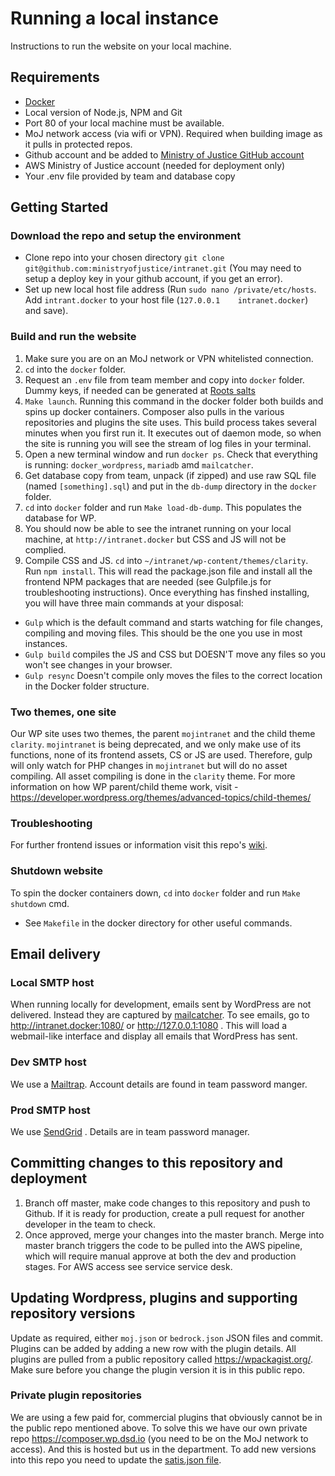 # Running a local instance
Instructions to run the website on your local machine.

## Requirements

* [Docker](https://www.docker.com/)
* Local version of Node.js, NPM and Git
* Port 80 of your local machine must be available.
* MoJ network access (via wifi or VPN). Required when building image as it pulls in protected repos.
* Github account and be added to [Ministry of Justice GitHub account](https://github.com/ministryofjustice)
* AWS Ministry of Justice account (needed for deployment only)
* Your .env file provided by team and database copy

## Getting Started

### Download the repo and setup the environment

* Clone repo into your chosen directory `git clone git@github.com:ministryofjustice/intranet.git` (You may need to setup a deploy key in your github account, if you get an error).
* Set up new local host file address (Run `sudo nano /private/etc/hosts`. Add `intrant.docker` to your host file (`127.0.0.1	intranet.docker`) and save).

### Build and run the website

1. Make sure you are on an MoJ network or VPN whitelisted connection.
2. `cd` into the `docker` folder.
4. Request an `.env` file from team member and copy into `docker` folder. Dummy keys, if needed can be generated at [Roots salts](https://roots.io/salts.html)
3. `Make launch`. Running this command in the docker folder both builds and spins up docker containers. Composer also pulls in the various repositories and plugins the site uses. This build process takes several minutes when you first run it. It executes out of daemon mode, so when the site is running you will see the stream of log files in your terminal.
4. Open a new terminal window and run `docker ps`. Check that everything is running: `docker_wordpress`, `mariadb` amd `mailcatcher`.
5. Get database copy from team, unpack (if zipped) and use raw SQL file (named `[something].sql`) and put in the `db-dump` directory in the `docker` folder.
5. `cd` into `docker` folder and run `Make load-db-dump`. This populates the database for WP.
6. You should now be able to see the intranet running on your local machine, at `http://intranet.docker` but CSS and JS will not be complied.
7. Compile CSS and JS. `cd` into `~/intranet/wp-content/themes/clarity`. Run `npm install`. This will read the package.json file and install all the frontend NPM packages that are needed (see Gulpfile.js for troubleshooting instructions). Once everything has finshed installing, you will have three main commands at your disposal:

* `Gulp` which is the default command and starts watching for file changes, compiling and moving files. This should be the one you use in most instances.
* `Gulp build` compiles the JS and CSS but DOESN'T move any files so you won't see changes in your browser.
* `Gulp resync` Doesn't compile only moves the files to the correct location in the Docker folder structure.

### Two themes, one site

Our WP site uses two themes, the parent `mojintranet` and the child theme `clarity`. `mojintranet` is  being deprecated, and we only make use of its functions, none of its frontend assets, CS or JS are used. Therefore, gulp will only watch for PHP changes in `mojintranet` but will do no asset compiling. All asset compiling is done in the `clarity` theme. For more information on how WP parent/child theme work, visit - https://developer.wordpress.org/themes/advanced-topics/child-themes/

### Troubleshooting

For further frontend issues or information visit this repo's [wiki](https://github.com/ministryofjustice/intranet/wiki).

### Shutdown website
To spin the docker containers down, `cd` into `docker` folder and run `Make shutdown` cmd.
* See `Makefile` in the docker directory for other useful commands.

## Email delivery

### Local SMTP host
When running locally for development, emails sent by WordPress are not delivered. Instead they are captured by [mailcatcher](https://mailcatcher.me/).
To see emails, go to http://intranet.docker:1080/ or http://127.0.0.1:1080 . This will load a webmail-like interface and display all emails that WordPress has sent.

### Dev SMTP host
We use a [Mailtrap](https://mailtrap.io/ ). Account details are found in team password manger.

### Prod SMTP host
We use [SendGrid](https://www.sendgrid.com/) . Details are in team password manager.

## Committing changes to this repository and deployment

1. Branch off master, make code changes to this repository and push to Github. If it is ready for production, create a pull request for another developer in the team to check.
2. Once approved, merge your changes into the master branch. Merge into master branch triggers the code to be pulled into the AWS pipeline, which will require manual approve at both the dev and production stages. For AWS access see service service desk.

## Updating Wordpress, plugins and supporting repository versions

Update as required, either `moj.json` or `bedrock.json` JSON files and commit. Plugins can be added by adding a new row with the plugin details. All plugins are pulled from a public repository called https://wpackagist.org/. Make sure before you change the plugin version it is in this public repo.

### Private plugin repositories

We are using a few paid for, commercial plugins that obviously cannot be in the public repo mentioned above. To solve this we have our own private repo https://composer.wp.dsd.io (you need to be on the MoJ network to access). And this is hosted but us in the department. To add new versions into this repo you need to update the [satis.json file](https://github.com/ministryofjustice/pp-satis-config/blob/master/satis.json).

